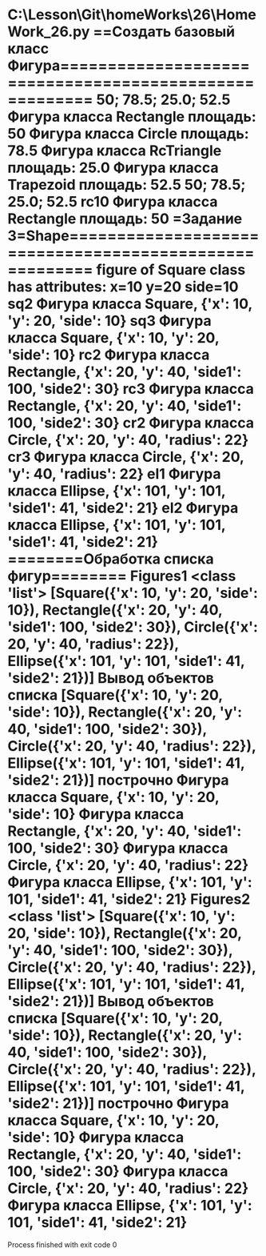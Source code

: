 C:\Lesson\Git\homeWorks\26\HomeWork_26.py 
==Создать базовый класс Фигура=======================================================
50; 78.5; 25.0; 52.5
Фигура класса Rectangle площадь: 50
Фигура класса Circle площадь: 78.5
Фигура класса RcTriangle площадь: 25.0
Фигура класса Trapezoid площадь: 52.5
50; 78.5; 25.0; 52.5
rc10 Фигура класса Rectangle площадь: 50
=Задание 3=Shape=======================================================
figure of Square class has attributes: x=10 y=20 side=10
sq2 Фигура класса Square, {'x': 10, 'y': 20, 'side': 10} 
sq3 Фигура класса Square, {'x': 10, 'y': 20, 'side': 10} 
rc2 Фигура класса Rectangle, {'x': 20, 'y': 40, 'side1': 100, 'side2': 30} 
rc3 Фигура класса Rectangle, {'x': 20, 'y': 40, 'side1': 100, 'side2': 30} 
cr2 Фигура класса Circle, {'x': 20, 'y': 40, 'radius': 22} 
cr3 Фигура класса Circle, {'x': 20, 'y': 40, 'radius': 22} 
el1 Фигура класса Ellipse, {'x': 101, 'y': 101, 'side1': 41, 'side2': 21} 
el2 Фигура класса Ellipse, {'x': 101, 'y': 101, 'side1': 41, 'side2': 21} 
========Обработка списка фигур========
Figures1 <class 'list'> [Square(**{'x': 10, 'y': 20, 'side': 10}), Rectangle(**{'x': 20, 'y': 40, 'side1': 100, 'side2': 30}), Circle(**{'x': 20, 'y': 40, 'radius': 22}), Ellipse(**{'x': 101, 'y': 101, 'side1': 41, 'side2': 21})]
Вывод объектов списка [Square(**{'x': 10, 'y': 20, 'side': 10}), Rectangle(**{'x': 20, 'y': 40, 'side1': 100, 'side2': 30}), Circle(**{'x': 20, 'y': 40, 'radius': 22}), Ellipse(**{'x': 101, 'y': 101, 'side1': 41, 'side2': 21})] построчно
Фигура класса Square, {'x': 10, 'y': 20, 'side': 10} 
Фигура класса Rectangle, {'x': 20, 'y': 40, 'side1': 100, 'side2': 30} 
Фигура класса Circle, {'x': 20, 'y': 40, 'radius': 22} 
Фигура класса Ellipse, {'x': 101, 'y': 101, 'side1': 41, 'side2': 21} 
Figures2 <class 'list'> [Square(**{'x': 10, 'y': 20, 'side': 10}), Rectangle(**{'x': 20, 'y': 40, 'side1': 100, 'side2': 30}), Circle(**{'x': 20, 'y': 40, 'radius': 22}), Ellipse(**{'x': 101, 'y': 101, 'side1': 41, 'side2': 21})]
Вывод объектов списка [Square(**{'x': 10, 'y': 20, 'side': 10}), Rectangle(**{'x': 20, 'y': 40, 'side1': 100, 'side2': 30}), Circle(**{'x': 20, 'y': 40, 'radius': 22}), Ellipse(**{'x': 101, 'y': 101, 'side1': 41, 'side2': 21})] построчно
Фигура класса Square, {'x': 10, 'y': 20, 'side': 10} 
Фигура класса Rectangle, {'x': 20, 'y': 40, 'side1': 100, 'side2': 30} 
Фигура класса Circle, {'x': 20, 'y': 40, 'radius': 22} 
Фигура класса Ellipse, {'x': 101, 'y': 101, 'side1': 41, 'side2': 21} 
===========================================================================

Process finished with exit code 0
